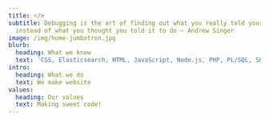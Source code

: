 ```yaml
---
title: </>
subtitle: Debugging is the art of finding out what you really told your computer to do
  instead of what you thought you told it to do — Andrew Singer
image: /img/home-jumbotron.jpg
blurb:
  heading: What we know
  text: 'CSS, Elasticsearch, HTML, JavaScript, Node.js, PHP, PL/SQL, SQL'
intro:
  heading: What we do
  text: We make website
values:
  heading: Our values
  text: Making sweet code!
---
```


